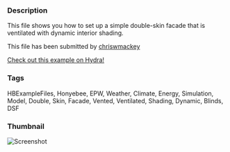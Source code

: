 ### Description 
This file shows you how to set up a simple double-skin facade that is ventilated with dynamic interior shading.

This file has been submitted by [chriswmackey](https://github.com/chriswmackey)

[Check out this example on Hydra!](http://hydrashare.github.io/hydra/viewer?owner=chriswmackey&fork=hydra_2&id=Vented_Double-Skin_Facade)
### Tags 
HBExampleFiles, Honyebee, EPW, Weather, Climate, Energy, Simulation, Model, Double, Skin, Facade, Vented, Ventilated, Shading, Dynamic, Blinds, DSF
### Thumbnail 
![Screenshot](https://raw.githubusercontent.com/chriswmackey/hydra/master/Vented_Double-Skin_Facade/thumbnail.png)
